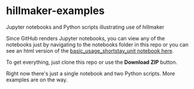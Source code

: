 # hillmaker-examples

Jupyter notebooks and Python scripts illustrating use of hillmaker

Since GitHub renders Jupyter notebooks, you can view any of the notebooks
just by navigating to the notebooks folder in this repo or
you can see an html version of the [basic_usage_shortstay_unit notebook here](https://misken.github.io/hillmaker-examples/basic_usage_shortstay_unit_043.html).

To get everything, just clone this repo or use the **Download ZIP** button.

Right now there's just a single notebook and two Python scripts. More examples
are on the way.


